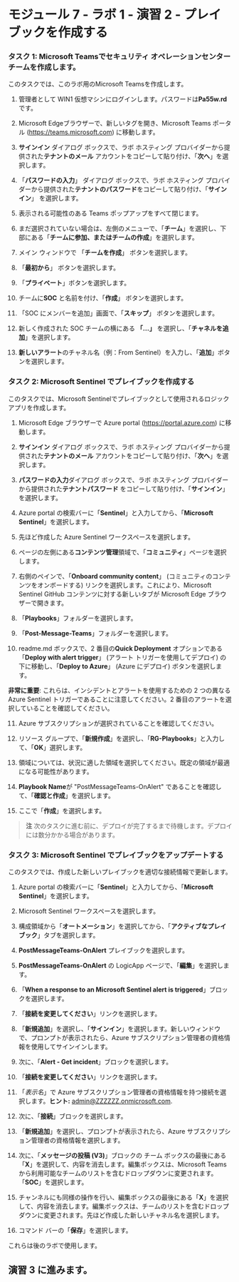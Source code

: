 # モジュール 7 - ラボ 1 - 演習 2 - プレイブックを作成する

### タスク 1: Microsoft Teamsでセキュリティ オペレーションセンター チームを作成します。

このタスクでは、このラボ用のMicrosoft Teamsを作成します。

1. 管理者として WIN1 仮想マシンにログインします。パスワードは**Pa55w.rd** です。  

2. Microsoft Edgeブラウザーで、新しいタグを開き、Microsoft Teams ポータル (https://teams.microsoft.com) に移動します。

3. **サインイン** ダイアログ ボックスで、ラボ ホスティング プロバイダーから提供された**テナントのメール** アカウントをコピーして貼り付け、「**次へ**」を選択します。

4. 「**パスワードの入力**」 ダイアログ ボックスで、ラボ ホスティング プロバイダーから提供された**テナントのパスワード**をコピーして貼り付け、「**サインイン**」 を選択します。

5. 表示される可能性のある Teams ポップアップをすべて閉じます。

6. まだ選択されていない場合は、左側のメニューで、「**チーム**」を選択し、下部にある「**チームに参加、またはチームの作成**」を選択します。

7. メイン ウィンドウで 「**チームを作成**」 ボタンを選択します。

8. 「**最初から**」 ボタンを選択します。

9. 「**プライベート**」ボタンを選択します。

10. チームに**SOC** と名前を付け、「**作成**」 ボタンを選択します。

11. 「SOC にメンバーを追加」画面で、「**スキップ**」 ボタンを選択します。 

12. 新しく作成された SOC チームの横にある **「...」** を選択し、「**チャネルを追加**」を選択します。

13. **新しいアラート**のチャネル名（例：From Sentinel）を入力し、「**追加**」ボタンを選択します。

### タスク 2: Microsoft Sentinel でプレイブックを作成する

このタスクでは、Microsoft Sentinelでプレイブックとして使用されるロジックアプリを作成します。

1. Microsoft Edge ブラウザーで Azure portal (https://portal.azure.com) に移動します。

2. **サインイン** ダイアログ ボックスで、ラボ ホスティング プロバイダーから提供された**テナントのメール** アカウントをコピーして貼り付け、「**次へ**」を選択します。

3. **パスワードの入力**ダイアログ ボックスで、ラボ ホスティング プロバイダーから提供された**テナントパスワード** をコピーして貼り付け、「**サインイン**」を選択します。

4. Azure portal の検索バーに「**Sentinel**」と入力してから、「**Microsoft Sentinel**」を選択します。

5. 先ほど作成した Azure Sentinel ワークスペースを選択します。

6. ページの左側にある**コンテンツ管理**領域で、「**コミュニティ**」ページを選択します。

7. 右側のペインで、「**Onboard community content**」 (コミュニティのコンテンツをオンボードする) リンクを選択します。これにより、Microsoft Sentinel GitHub コンテンツに対する新しいタブが Microsoft Edge ブラウザーで開きます。

8. 「**Playbooks**」フォルダーを選択します。

9. 「**Post-Message-Teams**」フォルダーを選択します。

10. readme.md ボックスで、2 番目の**Quick Deployment** オプションである「**Deploy with alert trigger**」 (アラート トリガーを使用してデプロイ) の下に移動し、「**Deploy to Azure**」 (Azure にデプロイ) ボタンを選択します。  

**非常に重要**: これらは、インシデントとアラートを使用するための 2 つの異なる Azure Sentinel トリガーであることに注意してください。2 番目のアラートを選択していることを確認してください。

11. Azure サブスクリプションが選択されていることを確認してください。

12. リソース グループで、「**新規作成**」を選択し、「**RG-Playbooks**」と入力して、「**OK**」選択します。

13. 領域については、状況に適した領域を選択してください。既定の領域が最適になる可能性があります。

14. **Playbook Name**が "PostMessageTeams-OnAlert" であることを確認して、「**確認と作成**」を選択します。

15. ここで「**作成**」を選択します。

> **注** 次のタスクに進む前に、デプロイが完了するまで待機します。デプロイには数分かかる場合があります。

### タスク 3: Microsoft Sentinel でプレイブックをアップデートする

このタスクでは、作成した新しいプレイブックを適切な接続情報で更新します。

1. Azure portal の検索バーに「**Sentinel**」と入力してから、「**Microsoft Sentinel**」を選択します。

2. Microsoft Sentinel ワークスペースを選択します。

3. 構成領域から「**オートメーション**」を選択してから、「**アクティブなプレイブック**」タブを選択します。

4. **PostMessageTeams-OnAlert** プレイブックを選択します。

5. **PostMessageTeams-OnAlert** の LogicApp ページで、「**編集**」を選択します。

6. 「**When a response to an Microsoft Sentinel alert is triggered**」ブロックを選択します。

7. 「**接続を変更してください**」リンクを選択します。

8. 「**新規追加**」を選択し、「**サインイン**」を選択します。新しいウィンドウで、プロンプトが表示されたら、Azure サブスクリプション管理者の資格情報を使用してサインインします。

9. 次に、「**Alert - Get incident**」ブロックを選択します。

10. 「**接続を変更してください**」リンクを選択します。

11. 「*表示名*」で Azure サブスクリプション管理者の資格情報を持つ接続を選択します。**ヒント:** admin@ZZZZZZ.onmicrosoft.com.

12. 次に、「**接続**」ブロックを選択します。

13. 「**新規追加**」を選択し、プロンプトが表示されたら、Azure サブスクリプション管理者の資格情報を選択します。

14. 次に、「**メッセージの投稿 (V3)**」ブロックの チーム ボックスの最後にある「**X**」を選択して、内容を消去します。編集ボックスは、Microsoft Teams から利用可能なチームのリストを含むドロップダウンに変更されます。  「**SOC**」を選択します。

15. チャンネルにも同様の操作を行い、編集ボックスの最後にある「**X**」を選択して、内容を消去します。編集ボックスは、チームのリストを含むドロップダウンに変更されます。先ほど作成した新しいチャネル名を選択します。

16. コマンド バーの「**保存**」を選択します。

これらは後のラボで使用します。

## 演習 3 に進みます。
